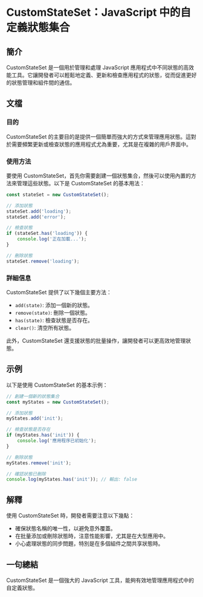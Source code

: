 <!--
Meta Description: # CustomStateSet：JavaScript 中的自定義狀態集合 ## 簡介 CustomStateSet 是一個用於管理和處理 JavaScript 應用程式中不同狀態的高效能工具。它讓開發者可以輕鬆地定義、更新和檢查應用程式的狀態，從而促進更好的狀態管理和組件間的通信。 ## 文檔 #...
Meta Keywords: customstateset, javascript, stateset, mystates, add
-->

# CustomStateSet：JavaScript 中的自定義狀態集合

## 簡介
CustomStateSet 是一個用於管理和處理 JavaScript 應用程式中不同狀態的高效能工具。它讓開發者可以輕鬆地定義、更新和檢查應用程式的狀態，從而促進更好的狀態管理和組件間的通信。

## 文檔
### 目的
CustomStateSet 的主要目的是提供一個簡單而強大的方式來管理應用狀態。這對於需要頻繁更新或檢查狀態的應用程式尤為重要，尤其是在複雜的用戶界面中。

### 使用方法
要使用 CustomStateSet，首先你需要創建一個狀態集合，然後可以使用內置的方法來管理這些狀態。以下是 CustomStateSet 的基本用法：

```javascript
const stateSet = new CustomStateSet();

// 添加狀態
stateSet.add('loading');
stateSet.add('error');

// 檢查狀態
if (stateSet.has('loading')) {
    console.log('正在加載...');
}

// 刪除狀態
stateSet.remove('loading');
```

### 詳細信息
CustomStateSet 提供了以下幾個主要方法：
- `add(state)`: 添加一個新的狀態。
- `remove(state)`: 刪除一個狀態。
- `has(state)`: 檢查狀態是否存在。
- `clear()`: 清空所有狀態。

此外，CustomStateSet 還支援狀態的批量操作，讓開發者可以更高效地管理狀態。

## 示例
以下是使用 CustomStateSet 的基本示例：

```javascript
// 創建一個新的狀態集合
const myStates = new CustomStateSet();

// 添加狀態
myStates.add('init');

// 檢查狀態是否存在
if (myStates.has('init')) {
    console.log('應用程序已初始化');
}

// 刪除狀態
myStates.remove('init');

// 確認狀態已刪除
console.log(myStates.has('init')); // 輸出: false
```

## 解釋
使用 CustomStateSet 時，開發者需要注意以下幾點：
- 確保狀態名稱的唯一性，以避免意外覆蓋。
- 在批量添加或刪除狀態時，注意性能影響，尤其是在大型應用中。
- 小心處理狀態的同步問題，特別是在多個組件之間共享狀態時。

## 一句總結
CustomStateSet 是一個強大的 JavaScript 工具，能夠有效地管理應用程式中的自定義狀態。